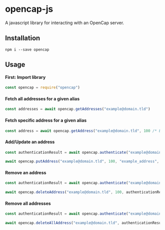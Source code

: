 # opencap-js
A javascript library for interacting with an OpenCap server.

## Installation

    npm i --save opencap

## Usage

#### First: Import library
```javascript
const opencap = require("opencap")
```

#### Fetch all addresses for a given alias
```javascript
const addresses = await opencap.getAddresses("example@domain.tld")
```

#### Fetch specific address for a given alias
```javascript
const address = await opencap.getAddress("example@domain.tld", 100 /* Bitcoin */)
```

#### Add/Update an address
```javascript
const authenticationResult = await opencap.authenticate("example@domain.tld", "examplepassword")
    
await opencap.putAddress("example@domain.tld", 100, "example_address", authenticationResult.jwt)        
```

#### Remove an address
```javascript
const authenticationResult = await opencap.authenticate("example@domain.tld", "examplepassword")
    
await opencap.deleteAddress("example@domain.tld", 100, authenticationResult.jwt)        
```

#### Remove all addresses
```javascript
const authenticationResult = await opencap.authenticate("example@domain.tld", "examplepassword")
    
await opencap.deleteAllAddress("example@domain.tld", authenticationResult.jwt)        
```

